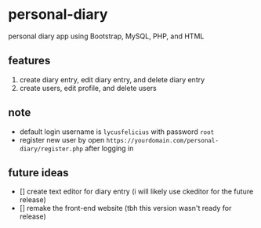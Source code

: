 # personal-diary
personal diary app using Bootstrap, MySQL, PHP, and HTML

## features
1. create diary entry, edit diary entry, and delete diary entry
2. create users, edit profile, and delete users

## note
- default login username is ```lycusfelicius``` with password ```root```
- register new user by open ```https://yourdomain.com/personal-diary/register.php``` after logging in

## future ideas
- [] create text editor for diary entry (i will likely use ckeditor for the future release)
- [] remake the front-end website (tbh this version wasn't ready for release)

